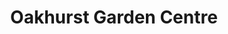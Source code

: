 ---
title: "Oakhurst Garden Centre"
url: /cockermouth/oakhurst-garden-centre/
shop: Garten-Center
---